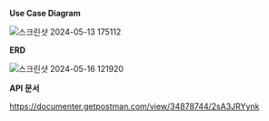 **Use Case Diagram**

![스크린샷 2024-05-13 175112](https://github.com/lis0517/schedule-management/assets/43354156/a448e187-7e2b-4de5-8c04-74fdeca9c093)

**ERD**

![스크린샷 2024-05-16 121920](https://github.com/lis0517/schedule-management/assets/43354156/a8904cb1-870c-4e34-920d-7fba0e9ff78a)

**API 문서**

https://documenter.getpostman.com/view/34878744/2sA3JRYynk

